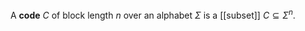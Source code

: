 A **code** $C$ of block length $n$ over an alphabet $\Sigma$ is a [[subset]] $C \subseteq \Sigma^n$.